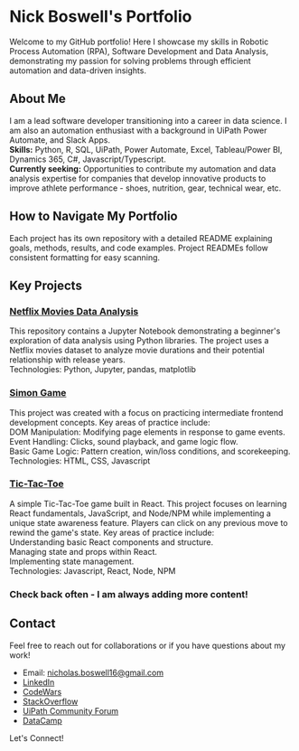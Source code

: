 <!--![GitHub issue custom search in repo](https://img.shields.io/github/issues-search/electricitymaps/electricitymaps-contrib?query=author%3Anboswell216&style=plastic&label=PR's%20in%20electricitymaps) -->

# Nick Boswell's Portfolio
Welcome to my GitHub portfolio! Here I showcase my skills in Robotic Process Automation (RPA), Software Development and Data Analysis, demonstrating my passion for solving problems through efficient automation and data-driven insights.

## About Me

I am a lead software developer transitioning into a career in data science. I am also an automation enthusiast with a background in UiPath Power Automate, and Slack Apps.\
**Skills:** Python, R, SQL, UiPath, Power Automate, Excel, Tableau/Power BI, Dynamics 365, C#, Javascript/Typescript.\
**Currently seeking:** Opportunities to contribute my automation and data analysis expertise for companies that develop innovative products to improve athlete performance - shoes, nutrition, gear, technical wear, etc.

## How to Navigate My Portfolio

Each project has its own repository with a detailed README explaining goals, methods, results, and code examples.
Project READMEs follow consistent formatting for easy scanning.

## Key Projects

### [Netflix Movies Data Analysis](https://github.com/nboswell216/DC_Netlix_notebook)

This repository contains a Jupyter Notebook demonstrating a beginner's exploration of data analysis using Python libraries. The project uses a Netflix movies dataset to analyze movie durations and their potential relationship with release years.\
Technologies: Python, Jupyter, pandas, matplotlib

### [Simon Game](https://github.com/nboswell216/Simon_Game)
This project was created with a focus on practicing intermediate frontend development concepts. Key areas of practice include:\
DOM Manipulation: Modifying page elements in response to game events.\
Event Handling: Clicks, sound playback, and game logic flow.\
Basic Game Logic: Pattern creation, win/loss conditions, and scorekeeping.\
Technologies: HTML, CSS, Javascript

### [Tic-Tac-Toe](https://github.com/nboswell216/my-first-app)

A simple Tic-Tac-Toe game built in React. This project focuses on learning React fundamentals, JavaScript, and Node/NPM while implementing a unique state awareness feature. Players can click on any previous move to rewind the game's state. Key areas of practice include:\
Understanding basic React components and structure.\
Managing state and props within React.\
Implementing state management.\
Technologies: Javascript, React, Node, NPM


### Check back often - I am always adding more content!
<!--
RPA

[Project 1 Name] (Link to Project Repo)

Brief description: 1-2 sentences explaining the problem the automation solved.
Technologies: UiPath, Blue Prism, Python, etc.
Outcome: Key results achieved (e.g., hours saved, process efficiency improved)
[Project 2 Name] (Link to Project Repo)

... (Follow similar format as Project 1)
Data Analysis

[Project 1 Name] (Link to Project Repo)

Problem addressed: Business question or issue tackled by your analysis.
Methods: Pandas, NumPy, Scikit-learn, visualization libraries, etc.
Insights: Key findings and their potential implications
[Project 2 Name] (Link to Project Repo)

... (Follow similar format as Project 1)
Other Projects

[List any other notable projects, like web scraping, API work, etc.]
--->
## Contact

Feel free to reach out for collaborations or if you have questions about my work!

+ Email: nicholas.boswell16@gmail.com
+ [LinkedIn](https://www.linkedin.com/in/nick-boswell)
+ [CodeWars](https://www.codewars.com/users/nickboswell)
+ [StackOverflow](https://stackoverflow.com/users/20619360/nick-boswell)
+ [UiPath Community Forum](https://forum.uipath.com/u/nickboswell/summary)
+ [DataCamp](https://www.datacamp.com/portfolio/nickboswell)

Let's Connect!

<!---
- 👋 Hi, I’m Nick Boswell (@nboswell216)
- 🌱 I’m currently learning all types of full stack development languages and processes so that I can advance my career and also promote my own brand - Optimistic Prominence (https://github.com/orgs/Optimistic-Prominence). After successfully promoting my brand, I have an exciting app idea that I am looking forward to bringing to fruition.
- 📫 Look on the Optimistic Prominence contact page on how to contact me!
- 🏢 I currently work for Cognizant as a Senior Software Engineer in the React space, for our NCR client. My previous role at the company was working on RPA with UiPath for clients such as PwC and Pandora.

<!---
nboswell216/nboswell216 is a ✨ special ✨ repository because its `README.md` (this file) appears on your GitHub profile.
You can click the Preview link to take a look at your changes.
--->

